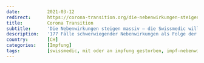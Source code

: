 ```yaml
---
date:          2021-03-12
redirect:      https://corona-transition.org/die-nebenwirkungen-steigen-massiv-die-swissmedic-will-in-zukunft-auf
title:         Corona Transition
subtitle:      'Die Nebenwirkungen steigen massiv – die Swissmedic will in Zukunft auf Sicherheitsprüfungen verzichten'
description:   '177 Fälle schwerwiegender Nebenwirkungen als Folge der neuen Gen-Impfungen meldet die Swissmedic für die ersten beiden Monate des Jahres 2021. Das (...)'
country:       [CH]
categories:    [Impfung]
tags:          [swissmedic, mit oder an impfung gestorben, impf-nebenwirkungen, manipulation]
---
```

